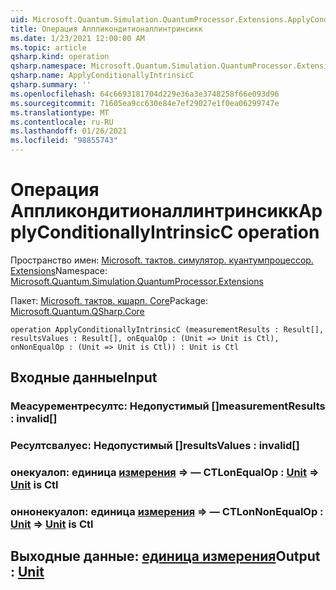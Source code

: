 ```yaml
---
uid: Microsoft.Quantum.Simulation.QuantumProcessor.Extensions.ApplyConditionallyIntrinsicC
title: Операция Аппликондитионаллинтринсикк
ms.date: 1/23/2021 12:00:00 AM
ms.topic: article
qsharp.kind: operation
qsharp.namespace: Microsoft.Quantum.Simulation.QuantumProcessor.Extensions
qsharp.name: ApplyConditionallyIntrinsicC
qsharp.summary: ''
ms.openlocfilehash: 64c6693181704d229e36a3e3748258f66e093d96
ms.sourcegitcommit: 71605ea9cc630e84e7ef29027e1f0ea06299747e
ms.translationtype: MT
ms.contentlocale: ru-RU
ms.lasthandoff: 01/26/2021
ms.locfileid: "98855743"
---
```

# <a name="applyconditionallyintrinsicc-operation"></a><span data-ttu-id="704ac-102">Операция Аппликондитионаллинтринсикк</span><span class="sxs-lookup"><span data-stu-id="704ac-102">ApplyConditionallyIntrinsicC operation</span></span>

<span data-ttu-id="704ac-103">Пространство имен: [Microsoft. тактов. симулятор. куантумпроцессор. Extensions](xref:Microsoft.Quantum.Simulation.QuantumProcessor.Extensions)</span><span class="sxs-lookup"><span data-stu-id="704ac-103">Namespace: [Microsoft.Quantum.Simulation.QuantumProcessor.Extensions](xref:Microsoft.Quantum.Simulation.QuantumProcessor.Extensions)</span></span>

<span data-ttu-id="704ac-104">Пакет: [Microsoft. тактов. кшарп. Core](https://nuget.org/packages/Microsoft.Quantum.QSharp.Core)</span><span class="sxs-lookup"><span data-stu-id="704ac-104">Package: [Microsoft.Quantum.QSharp.Core](https://nuget.org/packages/Microsoft.Quantum.QSharp.Core)</span></span>




```qsharp
operation ApplyConditionallyIntrinsicC (measurementResults : Result[], resultsValues : Result[], onEqualOp : (Unit => Unit is Ctl), onNonEqualOp : (Unit => Unit is Ctl)) : Unit is Ctl
```


## <a name="input"></a><span data-ttu-id="704ac-105">Входные данные</span><span class="sxs-lookup"><span data-stu-id="704ac-105">Input</span></span>

### <a name="measurementresults--__invalidresult__"></a><span data-ttu-id="704ac-106">Меасурементресултс: __Недопустимый <Result>__[]</span><span class="sxs-lookup"><span data-stu-id="704ac-106">measurementResults : __invalid<Result>__[]</span></span>




### <a name="resultsvalues--__invalidresult__"></a><span data-ttu-id="704ac-107">Ресултсвалуес: __Недопустимый <Result>__[]</span><span class="sxs-lookup"><span data-stu-id="704ac-107">resultsValues : __invalid<Result>__[]</span></span>




### <a name="onequalop--unit--unit--is-ctl"></a><span data-ttu-id="704ac-108">онекуалоп: единица [измерения](xref:microsoft.quantum.lang-ref.unit) => [](xref:microsoft.quantum.lang-ref.unit) — CTL</span><span class="sxs-lookup"><span data-stu-id="704ac-108">onEqualOp : [Unit](xref:microsoft.quantum.lang-ref.unit) => [Unit](xref:microsoft.quantum.lang-ref.unit)  is Ctl</span></span>




### <a name="onnonequalop--unit--unit--is-ctl"></a><span data-ttu-id="704ac-109">оннонекуалоп: единица [измерения](xref:microsoft.quantum.lang-ref.unit) => [](xref:microsoft.quantum.lang-ref.unit) — CTL</span><span class="sxs-lookup"><span data-stu-id="704ac-109">onNonEqualOp : [Unit](xref:microsoft.quantum.lang-ref.unit) => [Unit](xref:microsoft.quantum.lang-ref.unit)  is Ctl</span></span>





## <a name="output--unit"></a><span data-ttu-id="704ac-110">Выходные данные: [единица измерения](xref:microsoft.quantum.lang-ref.unit)</span><span class="sxs-lookup"><span data-stu-id="704ac-110">Output : [Unit](xref:microsoft.quantum.lang-ref.unit)</span></span>

